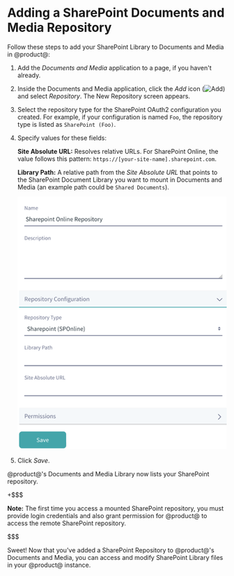 # Adding a SharePoint Documents and Media Repository [](id=adding-a-sharepoint-documents-and-media-repository)

Follow these steps to add your SharePoint Library to Documents and Media in 
@product@:

1.  Add the *Documents and Media* application to a page, if you haven't 
    already.

2.  Inside the Documents and Media application, click the *Add* icon 
    (![Add](../../../../images-dxp/icon-portlet-add-control.png)) 
    and select *Repository*. The New Repository screen appears. 

3.  Select the repository type for the SharePoint OAuth2 configuration you 
    created. For example, if your configuration is named `Foo`, the repository 
    type is listed as `SharePoint (Foo)`. 

4.  Specify values for these fields: 

    **Site Absolute URL:** Resolves relative URLs. For SharePoint Online, the 
    value follows this pattern: `https://[your-site-name].sharepoint.com`.

    **Library Path:** A relative path from the *Site Absolute URL* that points 
    to the SharePoint Document Library you want to mount in Documents and Media 
    (an example path could be `Shared Documents`).

    ![Figure 1: The Repository Configuration form is where you specify access to the SharePoint Library you want to use.](../../../../images-dxp/sharepoint-repo-configuration-form.png)

5.  Click *Save*.

@product@'s Documents and Media Library now lists your SharePoint repository. 

+$$$

**Note:** The first time you access a mounted SharePoint repository, you must 
provide login credentials and also grant permission for @product@ to access the 
remote SharePoint repository. 

$$$

Sweet! Now that you've added a SharePoint Repository to @product@'s Documents 
and Media, you can access and modify SharePoint Library files in your @product@ 
instance. 
